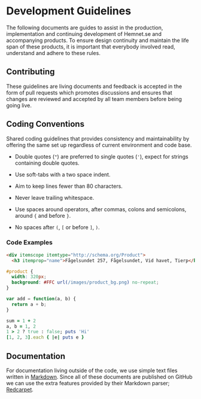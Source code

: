 Development Guidelines
======================

The following documents are guides to assist in the production, implementation 
and continuing development of Hemnet.se and accompanying products. To ensure 
design continuity and maintain the life span of these products, it is 
important that everybody involved read, understand and adhere to these rules.


Contributing
------------

These guidelines are living documents and feedback is accepted in the form of 
pull requests which promotes discussions and ensures that changes are reviewed 
and accepted by all team members before being going live.


Coding Conventions
------------------

Shared coding guidelines that provides consistency and maintainability by 
offering the same set up regardless of current environment and code base.

* Double quotes (`"`) are preferred to single quotes (`'`), expect for strings 
  containing double quotes.

* Use soft-tabs with a two space indent.

* Aim to keep lines fewer than 80 characters.

* Never leave trailing whitespace.

* Use spaces around operators, after commas, colons and semicolons, around `{` 
  and before `}`.

* No spaces after `(`, `[` or before `]`, `)`.

### Code Examples

~~~~ html
<div itemscope itemtype="http://schema.org/Product">
  <h3 itemprop="name">Fågelsundet 257, Fågelsundet, Vid havet, Tierp</h3>
~~~~

~~~~ css
#product {
  width: 320px;
  background: #FFC url(/images/product_bg.png) no-repeat;
}
~~~~

~~~~ javascript
var add = function(a, b) {
  return a + b;
}
~~~~

~~~~ ruby
sum = 1 + 2
a, b = 1, 2
1 > 2 ? true : false; puts 'Hi'
[1, 2, 3].each { |e| puts e }
~~~~


Documentation
-------------

For documentation living outside of the code, we use simple text files written 
in [Markdown][md]. Since all of these documents are published on GitHub we 
can use the extra features provided by their Markdown parser; [Redcarpet][rc].


[md]: (http://daringfireball.net/projects/markdown/syntax)
[rc]: https://github.com/tanoku/redcarpet
